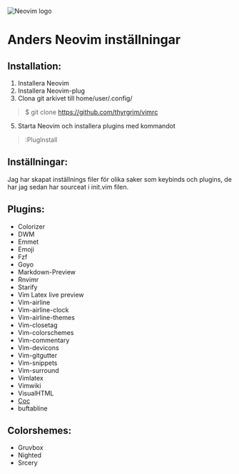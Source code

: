 ![Neovim logo](https://neovim.io/images/logo@2x.png)
# Anders Neovim inställningar

## Installation:
1. Installera Neovim
2. Installera Neovim-plug
3. Clona git arkivet till home/user/.config/
> $ git clone https://github.com/thyrgrim/vimrc
5. Starta Neovim och installera plugins med kommandot
> :PlugInstall

## Inställningar:
Jag har skapat inställnings filer för olika saker som keybinds och plugins, de har jag sedan har sourceat i init.vim filen. 

## Plugins:

+ Colorizer
+ DWM
+ Emmet
+ Emoji
+ Fzf
+ Goyo
+ Markdown-Preview
+ Rnvimr
+ Starify
+ Vim Latex live preview
+ Vim-airline
+ Vim-airline-clock
+ Vim-airline-themes
+ Vim-closetag
+ Vim-colorschemes
+ Vim-commentary
+ Vim-devicons
+ Vim-gitgutter
+ Vim-snippets
+ Vim-surround
+ Vimlatex
+ Vimwiki
+ VisualHTML
+ [Coc](https://github.com/neoclide/coc.nvim)
+ buftabline

## Colorshemes:

+ Gruvbox
+ Nighted
+ Srcery
